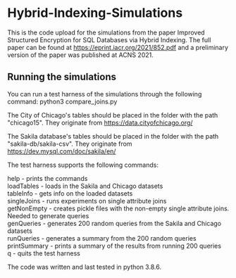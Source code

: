 # Hybrid-Indexing-Simulations

This is the code upload for the simulations from the paper Improved Structured Encryption for SQL Databases via Hybrid Indexing. The full paper can be found at https://eprint.iacr.org/2021/852.pdf and a preliminary version of the paper was published at ACNS 2021.

## Running the simulations

You can run a test harness of the simulations through the following command: python3 compare_joins.py

The City of Chicago's tables should be placed in the folder with the path "chicago15". They originate from https://data.cityofchicago.org/

The Sakila database's tables should be placed in the folder with the path "sakila-db/sakila-csv". They originate from https://dev.mysql.com/doc/sakila/en/

The test harness supports the following commands:  

help         - prints the commands  
loadTables   - loads in the Sakila and Chicago datasets  
tableInfo    - gets info on the loaded datasets  
singleJoins  - runs experiments on single attribute joins  
getNonEmpty  - creates pickle files with the non-empty single attribute joins. Needed to generate queries  
genQueries   - generates 200 random queries from the Sakila and Chicago datasets  
runQueries   - generates a summary from the 200 random queries  
printSummary - prints a summary of the results from running 200 queries  
q            - quits the test harness

The code was written and last tested in python 3.8.6.
